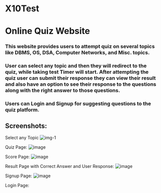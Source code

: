 # X10Test
# Online Quiz Website
### This website provides users to attempt quiz on several topics like DBMS, OS, DSA, Computer Networks, and Misc. topics. 
### User can select any topic and then they will redirect to the quiz, while taking test Timer will start. After attempting the quiz user can submit their response they can view their result and also have an option to see their response to the questions along with the right answer to those questions.
### Users can Login and Signup for suggesting questions to the quiz platform.

## Screenshots: 
Select any Topic 
![img-1](https://user-images.githubusercontent.com/49397471/125187868-5289fa00-e24f-11eb-9db8-22670f2adf10.png)

Quiz Page:
![image](https://user-images.githubusercontent.com/49397471/125187966-c926f780-e24f-11eb-8e9b-4ea65ebdee2a.png)

Score Page:
![image](https://user-images.githubusercontent.com/49397471/125188008-fa9fc300-e24f-11eb-8ee3-2a0003b48609.png)

Result Page with Correct Answer and User Response:
![image](https://user-images.githubusercontent.com/49397471/125188040-26bb4400-e250-11eb-9218-d069e5f0f2f7.png)

Signup Page:
![image](https://user-images.githubusercontent.com/49397471/125188170-71d55700-e250-11eb-80f4-1c2044d1aa3e.png)

Login Page:

